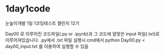 # 1day1code
눈높이개발 1일 1코딩테스트 챌린지 12기

Day00 로 이루어진 코드파일(.py or .ipynb)과 그 코드에 알맞은 input 파일(.txt)로 이루어져있습니다.
.py에서 .txt 파일 실행시 cmd에서
python Day00.py < day00_input.txt  를 이용하여 실행할 수 있음
